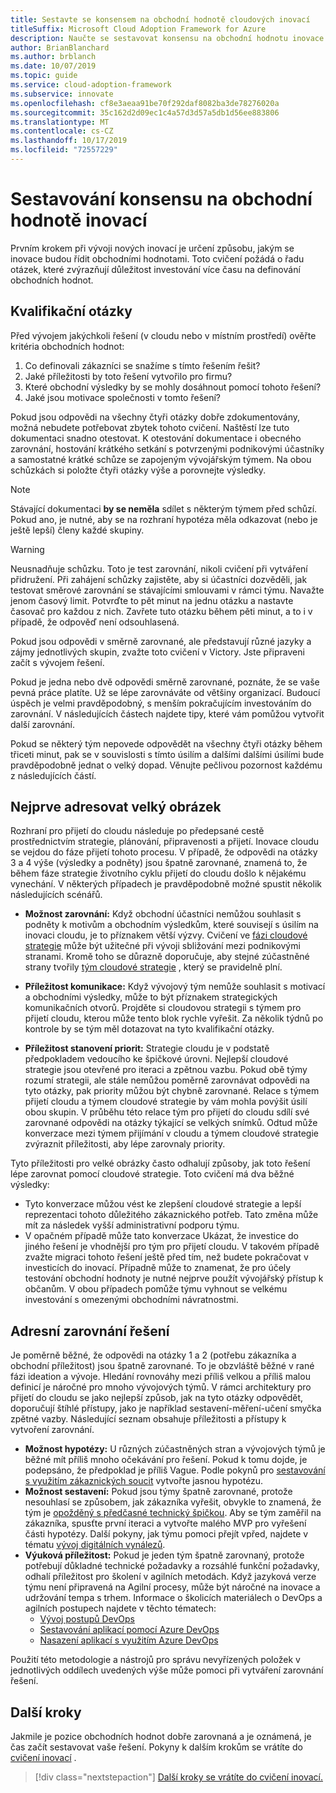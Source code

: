 ```yaml
---
title: Sestavte se konsensem na obchodní hodnotě cloudových inovací
titleSuffix: Microsoft Cloud Adoption Framework for Azure
description: Naučte se sestavovat konsensu na obchodní hodnotu inovace cloudu.
author: BrianBlanchard
ms.author: brblanch
ms.date: 10/07/2019
ms.topic: guide
ms.service: cloud-adoption-framework
ms.subservice: innovate
ms.openlocfilehash: cf8e3aeaa91be70f292daf8082ba3de78276020a
ms.sourcegitcommit: 35c162d2d09ec1c4a57d3d57a5db1d56ee883806
ms.translationtype: MT
ms.contentlocale: cs-CZ
ms.lasthandoff: 10/17/2019
ms.locfileid: "72557229"
---
```

# <a name="building-consensus-on-the-business-value-of-innovation"></a>Sestavování konsensu na obchodní hodnotě inovací

Prvním krokem při vývoji nových inovací je určení způsobu, jakým se inovace budou řídit obchodními hodnotami. Toto cvičení požádá o řadu otázek, které zvýrazňují důležitost investování více času na definování obchodních hodnot.

## <a name="qualifying-questions"></a>Kvalifikační otázky

Před vývojem jakýchkoli řešení (v cloudu nebo v místním prostředí) ověřte kritéria obchodních hodnot:

1. Co definovali zákazníci se snažíme s tímto řešením řešit?
2. Jaké příležitosti by toto řešení vytvořilo pro firmu?
3. Které obchodní výsledky by se mohly dosáhnout pomocí tohoto řešení?
4. Jaké jsou motivace společnosti v tomto řešení?

Pokud jsou odpovědi na všechny čtyři otázky dobře zdokumentovány, možná nebudete potřebovat zbytek tohoto cvičení. Naštěstí lze tuto dokumentaci snadno otestovat. K otestování dokumentace i obecného zarovnání, hostování krátkého setkání s potvrzenými podnikovými účastníky a samostatné krátké schůze se zapojeným vývojářským týmem. Na obou schůzkách si položte čtyři otázky výše a porovnejte výsledky.

> [!NOTE]
> Stávající dokumentaci **by se neměla** sdílet s některým týmem před schůzí. Pokud ano, je nutné, aby se na rozhraní hypotéza měla odkazovat (nebo je ještě lepší) členy každé skupiny.

> [!WARNING]
> Neusnadňuje schůzku. Toto je test zarovnání, nikoli cvičení při vytváření přidružení. Při zahájení schůzky zajistěte, aby si účastníci dozvěděli, jak testovat směrové zarovnání se stávajícími smlouvami v rámci týmu. Navažte jenom časový limit. Potvrďte to pět minut na jednu otázku a nastavte časovač pro každou z nich. Zavřete tuto otázku během pěti minut, a to i v případě, že odpověď není odsouhlasená.

Pokud jsou odpovědi v směrně zarovnané, ale představují různé jazyky a zájmy jednotlivých skupin, zvažte toto cvičení v Victory. Jste připraveni začít s vývojem řešení.

Pokud je jedna nebo dvě odpovědi směrně zarovnané, poznáte, že se vaše pevná práce platíte. Už se lépe zarovnáváte od většiny organizací. Budoucí úspěch je velmi pravděpodobný, s menším pokračujícím investováním do zarovnání. V následujících částech najdete tipy, které vám pomůžou vytvořit další zarovnání.

Pokud se některý tým nepovede odpovědět na všechny čtyři otázky během třiceti minut, pak se v souvislosti s tímto úsilím a dalšími dalšími úsilími bude pravděpodobně jednat o velký dopad. Věnujte pečlivou pozornost každému z následujících částí.

## <a name="address-the-big-picture-first"></a>Nejprve adresovat velký obrázek

Rozhraní pro přijetí do cloudu následuje po předepsané cestě prostřednictvím strategie, plánování, připravenosti a přijetí. Inovace cloudu se vejdou do fáze přijetí tohoto procesu. V případě, že odpovědi na otázky 3 a 4 výše (výsledky a podněty) jsou špatně zarovnané, znamená to, že během fáze strategie životního cyklu přijetí do cloudu došlo k nějakému vynechání. V některých případech je pravděpodobně možné spustit několik následujících scénářů.

- **Možnost zarovnání:** Když obchodní účastníci nemůžou souhlasit s podněty k motivům a obchodním výsledkům, které souvisejí s úsilím na inovaci cloudu, je to příznakem větší výzvy. Cvičení ve [fázi cloudové strategie](../strategy/index.md) může být užitečné při vývoji sbližování mezi podnikovými stranami. Kromě toho se důrazně doporučuje, aby stejné zúčastněné strany tvořily [tým cloudové strategie](../organize/cloud-strategy.md) , který se pravidelně plní.

- **Příležitost komunikace:** Když vývojový tým nemůže souhlasit s motivací a obchodními výsledky, může to být příznakem strategických komunikačních otvorů. Projděte si cloudovou strategii s týmem pro přijetí cloudu, kterou může tento blok rychle vyřešit. Za několik týdnů po kontrole by se tým měl dotazovat na tyto kvalifikační otázky.

- **Příležitost stanovení priorit:** Strategie cloudu je v podstatě předpokladem vedoucího ke špičkové úrovni. Nejlepší cloudové strategie jsou otevřené pro iteraci a zpětnou vazbu. Pokud obě týmy rozumí strategii, ale stále nemůžou poměrně zarovnávat odpovědi na tyto otázky, pak priority můžou být chybně zarovnané. Relace s týmem přijetí cloudu a týmem cloudové strategie by vám mohla povýšit úsilí obou skupin. V průběhu této relace tým pro přijetí do cloudu sdílí své zarovnané odpovědi na otázky týkající se velkých snímků. Odtud může konverzace mezi týmem přijímání v cloudu a týmem cloudové strategie zvýraznit příležitosti, aby lépe zarovnaly priority.

Tyto příležitosti pro velké obrázky často odhalují způsoby, jak toto řešení lépe zarovnat pomocí cloudové strategie. Toto cvičení má dva běžné výsledky:

- Tyto konverzace můžou vést ke zlepšení cloudové strategie a lepší reprezentaci tohoto důležitého zákaznického potřeb. Tato změna může mít za následek vyšší administrativní podporu týmu.
- V opačném případě může tato konverzace Ukázat, že investice do jiného řešení je vhodnější pro tým pro přijetí cloudu. V takovém případě zvažte migraci tohoto řešení ještě před tím, než budete pokračovat v investicích do inovací. Případně může to znamenat, že pro účely testování obchodní hodnoty je nutné nejprve použít vývojářský přístup k občanům. V obou případech pomůže týmu vyhnout se velkému investování s omezenými obchodními návratnostmi.

## <a name="address-solution-alignment"></a>Adresní zarovnání řešení

Je poměrně běžné, že odpovědi na otázky 1 a 2 (potřebu zákazníka a obchodní příležitost) jsou špatně zarovnané. To je obzvláště běžné v rané fázi ideation a vývoje. Hledání rovnováhy mezi příliš velkou a příliš malou definicí je náročné pro mnoho vývojových týmů. V rámci architektury pro přijetí do cloudu se jako nejlepší způsob, jak na tyto otázky odpovědět, doporučují štíhlé přístupy, jako je například sestavení-měření-učení smyčka zpětné vazby. Následující seznam obsahuje příležitosti a přístupy k vytvoření zarovnání.

- **Možnost hypotézy:** U různých zúčastněných stran a vývojových týmů je běžné mít příliš mnoho očekávání pro řešení. Pokud k tomu dojde, je podepsáno, že předpoklad je příliš Vague. Podle pokynů pro [sestavování s využitím zákaznických soucit](./considerations/build.md) vytvořte jasnou hypotézu.
- **Možnost sestavení:** Pokud jsou týmy špatně zarovnané, protože nesouhlasí se způsobem, jak zákazníka vyřešit, obvykle to znamená, že tým je [opožděný s předčasné technický špičkou](./considerations/build.md#reduce-complexity-and-delay-technical-spikes). Aby se tým zaměřil na zákazníka, spusťte první iteraci a vytvořte malého MVP pro vyřešení části hypotézy. Další pokyny, jak týmu pomoci přejít vpřed, najdete v tématu [vývoj digitálních vynálezů](./considerations/invention.md).
- **Výuková příležitost:** Pokud je jeden tým špatně zarovnaný, protože potřebují důkladné technické požadavky a rozsáhlé funkční požadavky, odhalí příležitost pro školení v agilních metodách. Když jazyková verze týmu není připravená na Agilní procesy, může být náročné na inovace a udržování tempa s trhem. Informace o školicích materiálech o DevOps a agilních postupech najdete v těchto tématech:
  - [Vývoj postupů DevOps](https://docs.microsoft.com/learn/paths/evolve-your-devops-practices)
  - [Sestavování aplikací pomocí Azure DevOps](https://docs.microsoft.com/learn/paths/build-applications-with-azure-devops)
  - [Nasazení aplikací s využitím Azure DevOps](https://docs.microsoft.com/learn/paths/deploy-applications-with-azure-devops/)

Použití této metodologie a nástrojů pro správu nevyřízených položek v jednotlivých oddílech uvedených výše může pomoci při vytváření zarovnání řešení.

## <a name="next-steps"></a>Další kroky

Jakmile je pozice obchodních hodnot dobře zarovnaná a je oznámená, je čas začít sestavovat vaše řešení. Pokyny k dalším krokům se vrátíte do [cvičení inovací](./index.md) .

> [!div class="nextstepaction"]
> [Další kroky se vrátíte do cvičení inovací.](./index.md)
